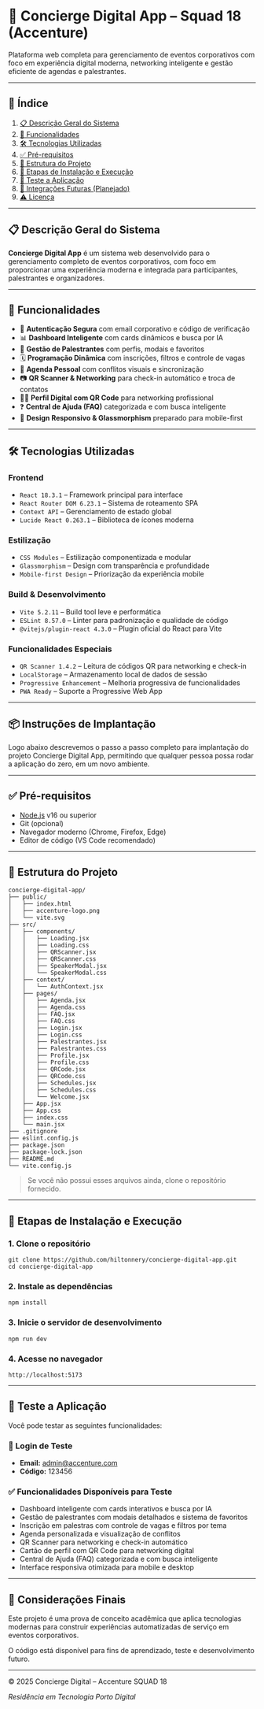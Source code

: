 # 🚀 Concierge Digital App – Squad 18 (Accenture)

Plataforma web completa para gerenciamento de eventos corporativos com foco em experiência digital moderna, networking inteligente e gestão eficiente de agendas e palestrantes.

---

## 📑 Índice

1. [📋 Descrição Geral do Sistema](#-descrição-geral-do-sistema)
2. [🚀 Funcionalidades](#-funcionalidades)
3. [🛠️ Tecnologias Utilizadas](#-tecnologias-utilizadas)
4. [✅ Pré-requisitos](#-pré-requisitos)
5. [📁 Estrutura do Projeto](#-estrutura-do-projeto)
6. [🚀 Etapas de Instalação e Execução](#-etapas-de-instalação-e-execução)
7. [🧪 Teste a Aplicação](#-teste-a-aplicação)
8. [🔌 Integrações Futuras (Planejado)](#-integrações-futuras-planejado)
9. [⚠️ Licença](#️-licença)

---

## 📋 Descrição Geral do Sistema

**Concierge Digital App** é um sistema web desenvolvido para o gerenciamento completo de eventos corporativos, com foco em proporcionar uma experiência moderna e integrada para participantes, palestrantes e organizadores.

---

## 🚀 Funcionalidades

- 🔐 **Autenticação Segura** com email corporativo e código de verificação
- 📊 **Dashboard Inteligente** com cards dinâmicos e busca por IA
- 🎤 **Gestão de Palestrantes** com perfis, modais e favoritos
- 🗓️ **Programação Dinâmica** com inscrições, filtros e controle de vagas
- 🧾 **Agenda Pessoal** com conflitos visuais e sincronização
- 📷 **QR Scanner & Networking** para check-in automático e troca de contatos
- 🧑‍💼 **Perfil Digital com QR Code** para networking profissional
- ❓ **Central de Ajuda (FAQ)** categorizada e com busca inteligente
- 📱 **Design Responsivo & Glassmorphism** preparado para mobile-first

---

## 🛠️ Tecnologias Utilizadas

### **Frontend**
- `React 18.3.1` – Framework principal para interface
- `React Router DOM 6.23.1` – Sistema de roteamento SPA
- `Context API` – Gerenciamento de estado global
- `Lucide React 0.263.1` – Biblioteca de ícones moderna

### **Estilização**
- `CSS Modules` – Estilização componentizada e modular
- `Glassmorphism` – Design com transparência e profundidade
- `Mobile-first Design` – Priorização da experiência mobile

### **Build & Desenvolvimento**
- `Vite 5.2.11` – Build tool leve e performática
- `ESLint 8.57.0` – Linter para padronização e qualidade de código
- `@vitejs/plugin-react 4.3.0` – Plugin oficial do React para Vite

### **Funcionalidades Especiais**
- `QR Scanner 1.4.2` – Leitura de códigos QR para networking e check-in
- `LocalStorage` – Armazenamento local de dados de sessão
- `Progressive Enhancement` – Melhoria progressiva de funcionalidades
- `PWA Ready` – Suporte a Progressive Web App

---

## 📦 Instruções de Implantação

Logo abaixo descrevemos o passo a passo completo para implantação do projeto Concierge Digital App, permitindo que qualquer pessoa possa rodar a aplicação do zero, em um novo ambiente.

---

## ✅ Pré-requisitos

- [Node.js](https://nodejs.org/) v16 ou superior
- Git (opcional)
- Navegador moderno (Chrome, Firefox, Edge)
- Editor de código (VS Code recomendado)

---

## 📁 Estrutura do Projeto

```
concierge-digital-app/
├── public/
│   ├── index.html
│   ├── accenture-logo.png
│   └── vite.svg
├── src/
│   ├── components/
│   │   ├── Loading.jsx
│   │   ├── Loading.css
│   │   ├── QRScanner.jsx
│   │   ├── QRScanner.css
│   │   ├── SpeakerModal.jsx
│   │   └── SpeakerModal.css
│   ├── context/
│   │   └── AuthContext.jsx
│   ├── pages/
│   │   ├── Agenda.jsx
│   │   ├── Agenda.css
│   │   ├── FAQ.jsx
│   │   ├── FAQ.css
│   │   ├── Login.jsx
│   │   ├── Login.css
│   │   ├── Palestrantes.jsx
│   │   ├── Palestrantes.css
│   │   ├── Profile.jsx
│   │   ├── Profile.css
│   │   ├── QRCode.jsx
│   │   ├── QRCode.css
│   │   ├── Schedules.jsx
│   │   ├── Schedules.css
│   │   └── Welcome.jsx
│   ├── App.jsx
│   ├── App.css
│   ├── index.css
│   └── main.jsx
├── .gitignore
├── eslint.config.js
├── package.json
├── package-lock.json
├── README.md
└── vite.config.js
```

> Se você não possui esses arquivos ainda, clone o repositório fornecido.

---

## 🚀 Etapas de Instalação e Execução

### 1. Clone o repositório

```
git clone https://github.com/hiltonnery/concierge-digital-app.git
cd concierge-digital-app
```

### 2. Instale as dependências
```
npm install
```

### 3. Inicie o servidor de desenvolvimento
```
npm run dev
```

### 4. Acesse no navegador
```
http://localhost:5173
```
---

## 🧪 Teste a Aplicação

Você pode testar as seguintes funcionalidades:

### 🔐 Login de Teste
- **Email:** admin@accenture.com
- **Código:** 123456

### ✅ Funcionalidades Disponíveis para Teste
- Dashboard inteligente com cards interativos e busca por IA
- Gestão de palestrantes com modais detalhados e sistema de favoritos
- Inscrição em palestras com controle de vagas e filtros por tema
- Agenda personalizada e visualização de conflitos
- QR Scanner para networking e check-in automático
- Cartão de perfil com QR Code para networking digital
- Central de Ajuda (FAQ) categorizada e com busca inteligente
- Interface responsiva otimizada para mobile e desktop

---

## 📌 Considerações Finais

Este projeto é uma prova de conceito acadêmica que aplica tecnologias modernas para construir experiências automatizadas de serviço em eventos corporativos.

O código está disponível para fins de aprendizado, teste e desenvolvimento futuro.

---

© 2025 Concierge Digital – Accenture SQUAD 18
 
*Residência em Tecnologia Porto Digital*

